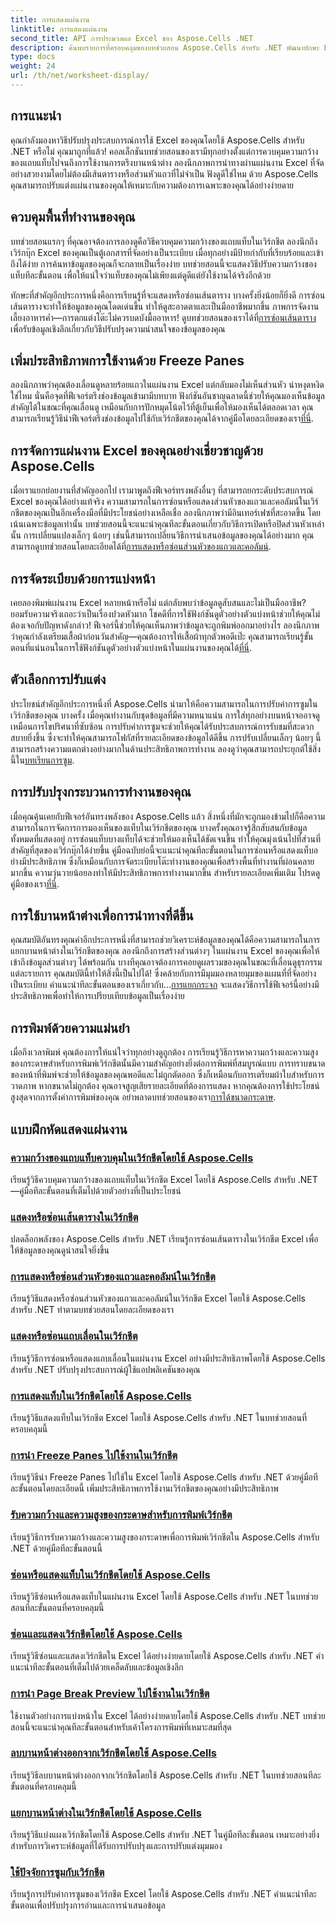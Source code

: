 ```yaml
---
title: การแสดงแผ่นงาน
linktitle: การแสดงแผ่นงาน
second_title: API การประมวลผล Excel ของ Aspose.Cells .NET
description: ค้นพบรายการที่ครอบคลุมของบทช่วยสอน Aspose.Cells สำหรับ .NET พัฒนาทักษะ Excel ของคุณด้วยคำแนะนำทีละขั้นตอนเกี่ยวกับคุณลักษณะสำคัญของเวิร์กชีต
type: docs
weight: 24
url: /th/net/worksheet-display/
---
```

## การแนะนำ

คุณกำลังมองหาวิธีปรับปรุงประสบการณ์การใช้ Excel ของคุณโดยใช้ Aspose.Cells สำหรับ .NET หรือไม่ คุณมาถูกที่แล้ว! คอลเล็กชันบทช่วยสอนของเรามีทุกอย่างตั้งแต่การควบคุมความกว้างของแถบแท็บไปจนถึงการใช้งานการตรึงบานหน้าต่าง ลองนึกภาพการนำทางผ่านแผ่นงาน Excel ที่จัดอย่างสวยงามโดยไม่ต้องมีเส้นตารางหรือส่วนหัวแถวที่ไม่จำเป็น ฟังดูดีใช่ไหม ด้วย Aspose.Cells คุณสามารถปรับแต่งแผ่นงานของคุณให้เหมาะกับความต้องการเฉพาะของคุณได้อย่างง่ายดาย

## ควบคุมพื้นที่ทำงานของคุณ

บทช่วยสอนแรกๆ ที่คุณอาจต้องการลองดูคือวิธีควบคุมความกว้างของแถบแท็บในเวิร์กชีต ลองนึกถึงเวิร์กบุ๊ก Excel ของคุณเป็นตู้เอกสารที่จัดอย่างเป็นระเบียบ เมื่อทุกอย่างมีป้ายกำกับที่เรียบร้อยและเข้าถึงได้ง่าย การค้นหาข้อมูลของคุณก็จะกลายเป็นเรื่องง่าย บทช่วยสอนนี้จะแสดงวิธีปรับความกว้างของแท็บทีละขั้นตอน เพื่อให้แน่ใจว่าแท็บของคุณไม่เพียงแต่ดูดีแต่ยังใช้งานได้จริงอีกด้วย 

 ทักษะที่สำคัญอีกประการหนึ่งคือการเรียนรู้ที่จะแสดงหรือซ่อนเส้นตาราง บางครั้งยิ่งน้อยก็ยิ่งดี การซ่อนเส้นตารางจะทำให้ข้อมูลของคุณโดดเด่นขึ้น ทำให้ดูสะอาดตาและเป็นมืออาชีพมากขึ้น ภาพการจัดงานเลี้ยงอาหารค่ำ—การตกแต่งโต๊ะไม่ควรบดบังมื้ออาหาร! ดูบทช่วยสอนของเราได้ที่[การซ่อนเส้นตาราง](./display-hide-gridlines/) เพื่อรับข้อมูลเชิงลึกเกี่ยวกับวิธีปรับปรุงความน่าสนใจของข้อมูลของคุณ

## เพิ่มประสิทธิภาพการใช้งานด้วย Freeze Panes

ลองนึกภาพว่าคุณต้องเลื่อนดูหลายร้อยแถวในแผ่นงาน Excel แต่กลับมองไม่เห็นส่วนหัว น่าหงุดหงิดใช่ไหม นั่นคือจุดที่ฟีเจอร์ตรึงช่องข้อมูลเข้ามามีบทบาท ฟังก์ชันอันชาญฉลาดนี้ช่วยให้คุณมองเห็นข้อมูลสำคัญได้ในขณะที่คุณเลื่อนดู เหมือนกับการปักหมุดโน้ตไว้ที่ตู้เย็นเพื่อให้มองเห็นได้ตลอดเวลา คุณสามารถเรียนรู้วิธีนำฟีเจอร์ตรึงช่องข้อมูลไปใช้กับเวิร์กชีตของคุณได้จากคู่มือโดยละเอียดของเรา[ที่นี่](./implement-freeze-panes/).

## การจัดการแผ่นงาน Excel ของคุณอย่างเชี่ยวชาญด้วย Aspose.Cells

 เมื่อเราแยกย่อยงานที่สำคัญออกไป เรามาพูดถึงฟีเจอร์ทรงพลังอื่นๆ ที่สามารถยกระดับประสบการณ์ Excel ของคุณได้อย่างแท้จริง ความสามารถในการซ่อนหรือแสดงส่วนหัวของแถวและคอลัมน์ในเวิร์กชีตของคุณเป็นอีกเครื่องมือที่มีประโยชน์อย่างเหลือเชื่อ ลองนึกภาพว่ามีอินเทอร์เฟซที่สะอาดขึ้น โดยเน้นเฉพาะข้อมูลเท่านั้น บทช่วยสอนนี้จะแนะนำคุณทีละขั้นตอนเกี่ยวกับวิธีการเปิดหรือปิดส่วนหัวเหล่านั้น การเปลี่ยนแปลงเล็กๆ น้อยๆ เช่นนี้สามารถเปลี่ยนวิธีการนำเสนอข้อมูลของคุณได้อย่างมาก คุณสามารถดูบทช่วยสอนโดยละเอียดได้ที่[การแสดงหรือซ่อนส่วนหัวของแถวและคอลัมน์](./display-hide-row-column-headers/).

## การจัดระเบียบด้วยการแบ่งหน้า

 เคยลองพิมพ์แผ่นงาน Excel หลายหน้าหรือไม่ แต่กลับพบว่าข้อมูลดูสับสนและไม่เป็นมืออาชีพ? ยอมรับความจริงเถอะว่าเป็นเรื่องปวดหัวมาก โชคดีที่การใช้ฟังก์ชันดูตัวอย่างตัวแบ่งหน้าช่วยให้คุณไม่ต้องเจอกับปัญหาดังกล่าว! ฟีเจอร์นี้ช่วยให้คุณเห็นภาพว่าข้อมูลจะถูกพิมพ์ออกมาอย่างไร ลองนึกภาพว่าคุณกำลังเตรียมเสื้อผ้าก่อนวันสำคัญ—คุณต้องการให้เสื้อผ้าทุกตัวพอดีเป๊ะ คุณสามารถเรียนรู้ขั้นตอนที่แน่นอนในการใช้ฟังก์ชันดูตัวอย่างตัวแบ่งหน้าในแผ่นงานของคุณได้[ที่นี่](./implement-page-break-preview/).

## ตัวเลือกการปรับแต่ง

ประโยชน์สำคัญอีกประการหนึ่งที่ Aspose.Cells นำมาให้คือความสามารถในการปรับค่าการซูมในเวิร์กชีตของคุณ บางครั้ง เมื่อคุณทำงานกับชุดข้อมูลที่มีความหนาแน่น การใส่ทุกอย่างบนหน้าจออาจดูเหมือนการไขปริศนาที่ซับซ้อน การปรับค่าการซูมจะช่วยให้คุณได้รับประสบการณ์การรับชมที่สะดวกสบายยิ่งขึ้น ซึ่งจะทำให้คุณสามารถโฟกัสที่รายละเอียดของข้อมูลได้ดีขึ้น การปรับเปลี่ยนเล็กๆ น้อยๆ นี้สามารถสร้างความแตกต่างอย่างมากในด้านประสิทธิภาพการทำงาน ลองดูว่าคุณสามารถประยุกต์ใช้สิ่งนี้ใน[บทเรียนการซูม](./apply-zoom-factor/).

## การปรับปรุงกระบวนการทำงานของคุณ

เมื่อคุณคุ้นเคยกับฟีเจอร์อันทรงพลังของ Aspose.Cells แล้ว สิ่งหนึ่งที่มักจะถูกมองข้ามไปก็คือความสามารถในการจัดการการมองเห็นของแท็บในเวิร์กชีตของคุณ บางครั้งคุณอาจรู้สึกสับสนกับข้อมูลทั้งหมดที่แสดงอยู่ การซ่อนแท็บบางแท็บได้จะช่วยให้มองเห็นได้ชัดเจนขึ้น ทำให้คุณมุ่งเน้นไปที่ส่วนที่สำคัญที่สุดของเวิร์กบุ๊กได้ง่ายขึ้น คู่มือฉบับย่อนี้จะแนะนำคุณทีละขั้นตอนในการซ่อนหรือแสดงแท็บอย่างมีประสิทธิภาพ ซึ่งก็เหมือนกับการจัดระเบียบโต๊ะทำงานของคุณเพื่อสร้างพื้นที่ทำงานที่ผ่อนคลายมากขึ้น ความวุ่นวายน้อยลงทำให้มีประสิทธิภาพการทำงานมากขึ้น สำหรับรายละเอียดเพิ่มเติม โปรดดูคู่มือของเรา[ที่นี่](./hide-or-show-tabs/).

## การใช้บานหน้าต่างเพื่อการนำทางที่ดีขึ้น

คุณสมบัติอันทรงคุณค่าอีกประการหนึ่งที่สามารถช่วยวิเคราะห์ข้อมูลของคุณได้คือความสามารถในการแยกบานหน้าต่างในเวิร์กชีตของคุณ ลองนึกถึงการสร้างส่วนต่างๆ ในแผ่นงาน Excel ของคุณเพื่อให้เข้าถึงข้อมูลส่วนต่างๆ ได้พร้อมกัน บางทีคุณอาจต้องการคอยดูผลรวมของคุณในขณะที่เลื่อนดูธุรกรรมแต่ละรายการ คุณสมบัตินี้ทำให้สิ่งนี้เป็นไปได้! ซึ่งคล้ายกับการมีมุมมองหลายมุมของแผนที่ที่จัดอย่างเป็นระเบียบ คำแนะนำทีละขั้นตอนของเราเกี่ยวกับ...[การแยกกระจก](./split-panes/) จะแสดงวิธีการใช้ฟีเจอร์นี้อย่างมีประสิทธิภาพเพื่อทำให้การเปรียบเทียบข้อมูลเป็นเรื่องง่าย

## การพิมพ์ด้วยความแม่นยำ

เมื่อถึงเวลาพิมพ์ คุณต้องการให้แน่ใจว่าทุกอย่างดูถูกต้อง การเรียนรู้วิธีการหาความกว้างและความสูงของกระดาษสำหรับการพิมพ์เวิร์กชีตนั้นมีความสำคัญอย่างยิ่งต่อการพิมพ์ที่สมบูรณ์แบบ การทราบขนาดของหน้าที่พิมพ์จะช่วยให้ข้อมูลของคุณพอดีและไม่ถูกตัดออก ซึ่งก็เหมือนกับการเตรียมผ้าใบสำหรับการวาดภาพ หากขนาดไม่ถูกต้อง คุณอาจสูญเสียรายละเอียดที่ต้องการแสดง หากคุณต้องการใช้ประโยชน์สูงสุดจากการตั้งค่าการพิมพ์ของคุณ อย่าพลาดบทช่วยสอนของเรา[การได้ขนาดกระดาษ](./get-paper-width-height/).

## แบบฝึกหัดแสดงแผ่นงาน
### [ความกว้างของแถบแท็บควบคุมในเวิร์กชีตโดยใช้ Aspose.Cells](./control-tab-bar-width/)
เรียนรู้วิธีควบคุมความกว้างของแถบแท็บในเวิร์กชีต Excel โดยใช้ Aspose.Cells สำหรับ .NET—คู่มือทีละขั้นตอนที่เต็มไปด้วยตัวอย่างที่เป็นประโยชน์
### [แสดงหรือซ่อนเส้นตารางในเวิร์กชีต](./display-hide-gridlines/)
ปลดล็อกพลังของ Aspose.Cells สำหรับ .NET เรียนรู้การซ่อนเส้นตารางในเวิร์กชีต Excel เพื่อให้ข้อมูลของคุณดูน่าสนใจยิ่งขึ้น
### [การแสดงหรือซ่อนส่วนหัวของแถวและคอลัมน์ในเวิร์กชีต](./display-hide-row-column-headers/)
เรียนรู้วิธีแสดงหรือซ่อนส่วนหัวของแถวและคอลัมน์ในเวิร์กชีต Excel โดยใช้ Aspose.Cells สำหรับ .NET ทำตามบทช่วยสอนโดยละเอียดของเรา
### [แสดงหรือซ่อนแถบเลื่อนในเวิร์กชีต](./display-hide-scroll-bars/)
เรียนรู้วิธีการซ่อนหรือแสดงแถบเลื่อนในแผ่นงาน Excel อย่างมีประสิทธิภาพโดยใช้ Aspose.Cells สำหรับ .NET ปรับปรุงประสบการณ์ผู้ใช้แอปพลิเคชันของคุณ
### [การแสดงแท็บในเวิร์กชีตโดยใช้ Aspose.Cells](./display-tab/)
เรียนรู้วิธีแสดงแท็บในเวิร์กชีต Excel โดยใช้ Aspose.Cells สำหรับ .NET ในบทช่วยสอนที่ครอบคลุมนี้
### [การนำ Freeze Panes ไปใช้งานในเวิร์กชีต](./implement-freeze-panes/)
เรียนรู้วิธีนำ Freeze Panes ไปใช้ใน Excel โดยใช้ Aspose.Cells สำหรับ .NET ด้วยคู่มือทีละขั้นตอนโดยละเอียดนี้ เพิ่มประสิทธิภาพการใช้งานเวิร์กชีตของคุณอย่างมีประสิทธิภาพ
### [รับความกว้างและความสูงของกระดาษสำหรับการพิมพ์เวิร์กชีต](./get-paper-width-height/)
เรียนรู้วิธีการรับความกว้างและความสูงของกระดาษเพื่อการพิมพ์เวิร์กชีตใน Aspose.Cells สำหรับ .NET ด้วยคู่มือทีละขั้นตอนนี้
### [ซ่อนหรือแสดงแท็บในเวิร์กชีตโดยใช้ Aspose.Cells](./hide-or-show-tabs/)
เรียนรู้วิธีซ่อนหรือแสดงแท็บในแผ่นงาน Excel โดยใช้ Aspose.Cells สำหรับ .NET ในบทช่วยสอนทีละขั้นตอนที่ครอบคลุมนี้
### [ซ่อนและแสดงเวิร์กชีตโดยใช้ Aspose.Cells](./hide-unhide-worksheet/)
เรียนรู้วิธีซ่อนและแสดงเวิร์กชีตใน Excel ได้อย่างง่ายดายโดยใช้ Aspose.Cells สำหรับ .NET คำแนะนำทีละขั้นตอนที่เต็มไปด้วยเคล็ดลับและข้อมูลเชิงลึก
### [การนำ Page Break Preview ไปใช้งานในเวิร์กชีต](./implement-page-break-preview/)
ใช้งานตัวอย่างการแบ่งหน้าใน Excel ได้อย่างง่ายดายโดยใช้ Aspose.Cells สำหรับ .NET บทช่วยสอนนี้จะแนะนำคุณทีละขั้นตอนสำหรับเค้าโครงการพิมพ์ที่เหมาะสมที่สุด
### [ลบบานหน้าต่างออกจากเวิร์กชีตโดยใช้ Aspose.Cells](./remove-panes/)
เรียนรู้วิธีลบบานหน้าต่างออกจากเวิร์กชีตโดยใช้ Aspose.Cells สำหรับ .NET ในบทช่วยสอนทีละขั้นตอนที่ครอบคลุมนี้
### [แยกบานหน้าต่างในเวิร์กชีตโดยใช้ Aspose.Cells](./split-panes/)
เรียนรู้วิธีแบ่งแผงเวิร์กชีตโดยใช้ Aspose.Cells สำหรับ .NET ในคู่มือทีละขั้นตอน เหมาะอย่างยิ่งสำหรับการวิเคราะห์ข้อมูลที่ได้รับการปรับปรุงและการปรับแต่งมุมมอง
### [ใช้ปัจจัยการซูมกับเวิร์กชีต](./apply-zoom-factor/)
เรียนรู้การปรับค่าการซูมของเวิร์กชีต Excel โดยใช้ Aspose.Cells สำหรับ .NET คำแนะนำทีละขั้นตอนเพื่อปรับปรุงการอ่านและการนำเสนอข้อมูล